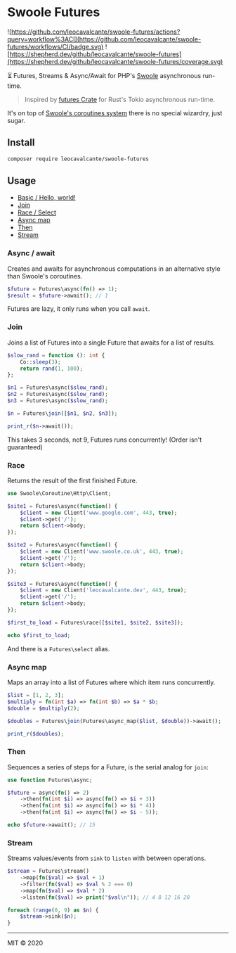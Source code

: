 # Swoole Futures

![https://github.com/leocavalcante/swoole-futures/actions?query=workflow%3ACI](https://github.com/leocavalcante/swoole-futures/workflows/CI/badge.svg)
![https://shepherd.dev/github/leocavalcante/swoole-futures](https://shepherd.dev/github/leocavalcante/swoole-futures/coverage.svg)

⏳ Futures, Streams & Async/Await for PHP's [Swoole](https://www.swoole.co.uk/) asynchronous run-time.

> Inspired by [futures Crate](https://crates.io/crates/futures) for Rust's Tokio asynchronous run-time.

It's on top of [Swoole's coroutines system](https://www.swoole.co.uk/coroutine) there is no special wizardry, just sugar.

## Install

```bash
composer require leocavalcante/swoole-futures
```

## Usage

* [Basic / Hello, world!](#async--await)
* [Join](#join)
* [Race / Select](#race)
* [Async map](#async-map)
* [Then](#then)
* [Stream](#stream)

### Async / await

Creates and awaits for asynchronous computations in an alternative style than Swoole's coroutines. 

```php
$future = Futures\async(fn() => 1);
$result = $future->await(); // 1
```

Futures are lazy, it only runs when you call `await`. 

### Join

Joins a list of Futures into a single Future that awaits for a list of results.

```php
$slow_rand = function (): int {
    Co::sleep(3);
    return rand(1, 100);
};

$n1 = Futures\async($slow_rand);
$n2 = Futures\async($slow_rand);
$n3 = Futures\async($slow_rand);

$n = Futures\join([$n1, $n2, $n3]);

print_r($n->await());
```
This takes 3 seconds, not 9, Futures runs concurrently! (Order isn't guaranteed)

### Race

Returns the result of the first finished Future.

```php
use Swoole\Coroutine\Http\Client;

$site1 = Futures\async(function() {
    $client = new Client('www.google.com', 443, true);
    $client->get('/');
    return $client->body;
});

$site2 = Futures\async(function() {
    $client = new Client('www.swoole.co.uk', 443, true);
    $client->get('/');
    return $client->body;
});

$site3 = Futures\async(function() {
    $client = new Client('leocavalcante.dev', 443, true);
    $client->get('/');
    return $client->body;
});

$first_to_load = Futures\race([$site1, $site2, $site3]);

echo $first_to_load;
```

And there is a `Futures\select` alias.

### Async map

Maps an array into a list of Futures where which item runs concurrently.

```php
$list = [1, 2, 3];
$multiply = fn(int $a) => fn(int $b) => $a * $b;
$double = $multiply(2);

$doubles = Futures\join(Futures\async_map($list, $double))->await();

print_r($doubles);
```

### Then

Sequences a series of steps for a Future, is the serial analog for `join`:

```php
use function Futures\async;

$future = async(fn() => 2)
    ->then(fn(int $i) => async(fn() => $i + 3))
    ->then(fn(int $i) => async(fn() => $i * 4))
    ->then(fn(int $i) => async(fn() => $i - 5));

echo $future->await(); // 15
```

### Stream

Streams values/events from `sink` to `listen` with between operations.

```php
$stream = Futures\stream()
    ->map(fn($val) => $val + 1)
    ->filter(fn($val) => $val % 2 === 0)
    ->map(fn($val) => $val * 2)
    ->listen(fn($val) => print("$val\n")); // 4 8 12 16 20

foreach (range(0, 9) as $n) {
    $stream->sink($n);
}
```

---

MIT &copy; 2020
